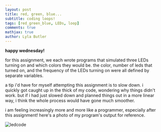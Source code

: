 ```yaml
---
layout: post
title: red, green, blue...
subtitle: coding loops!
tags: [red_green_blue, LEDs, loop]
comments: true
mathjax: true
author: Lyla Butler
---
```


**happy wednesday!**

for this assignment, we each wrote programs that simulated three LEDs turning on and which colors they would be. the color, number of leds that turned on, and the frequency of the LEDs turning on were all defined by separate variables.

a tip i'd have for myself attempting this assignment is to slow down. i quickly got caught up in the thick of my code, wondering why things didn't work. but if i had just slowed down and planned things out in a more linear way, i think the whole process would have gone much smoother.

i am feeling increasingly more and more like a programmer, especially after this assignment!
here's a photo of my program's output for reference.

![ledcode](https://lylafbutler.github.io/assets/img/ledcode.png)
